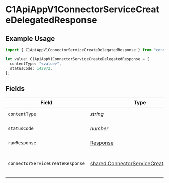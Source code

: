 # C1ApiAppV1ConnectorServiceCreateDelegatedResponse

## Example Usage

```typescript
import { C1ApiAppV1ConnectorServiceCreateDelegatedResponse } from "conductorone-sdk-typescript/sdk/models/operations";

let value: C1ApiAppV1ConnectorServiceCreateDelegatedResponse = {
  contentType: "<value>",
  statusCode: 142972,
};
```

## Fields

| Field                                                                                                 | Type                                                                                                  | Required                                                                                              | Description                                                                                           |
| ----------------------------------------------------------------------------------------------------- | ----------------------------------------------------------------------------------------------------- | ----------------------------------------------------------------------------------------------------- | ----------------------------------------------------------------------------------------------------- |
| `contentType`                                                                                         | *string*                                                                                              | :heavy_check_mark:                                                                                    | HTTP response content type for this operation                                                         |
| `statusCode`                                                                                          | *number*                                                                                              | :heavy_check_mark:                                                                                    | HTTP response status code for this operation                                                          |
| `rawResponse`                                                                                         | [Response](https://developer.mozilla.org/en-US/docs/Web/API/Response)                                 | :heavy_check_mark:                                                                                    | Raw HTTP response; suitable for custom response parsing                                               |
| `connectorServiceCreateResponse`                                                                      | [shared.ConnectorServiceCreateResponse](../../../sdk/models/shared/connectorservicecreateresponse.md) | :heavy_minus_sign:                                                                                    | The ConnectorServiceCreateResponse is the response returned from creating a connector.                |